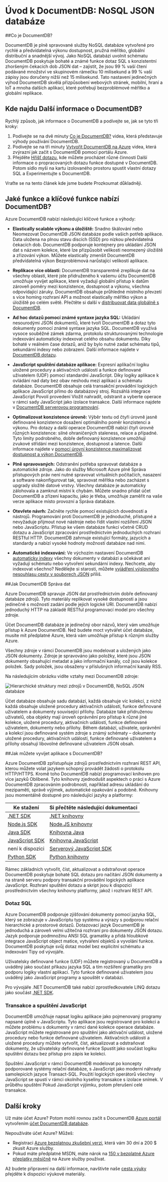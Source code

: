 <properties 
    pageTitle="Úvod k DocumentDB, databázi JSON | Microsoft Azure" 
    description="Informace o Azure DocumentDB databázi NoSQL JSON. Tento dokument databáze vytvořené pro velké dat, pružná škálovatelnost a dostupnost." 
    keywords="JSON databáze, dokument databáze"
    services="documentdb" 
    authors="mimig1" 
    manager="jhubbard" 
    editor="monicar" 
    documentationCenter=""/>

<tags 
    ms.service="documentdb" 
    ms.workload="data-services" 
    ms.tgt_pltfrm="na" 
    ms.devlang="na" 
    ms.topic="get-started-article" 
    ms.date="09/13/2016" 
    ms.author="mimig"/>

# <a name="introduction-to-documentdb-a-nosql-json-database"></a>Úvod k DocumentDB: NoSQL JSON databáze

##<a name="what-is-documentdb"></a>Co je DocumentDB?

DocumentDB je plně spravované služby NoSQL databáze vytvořené pro rychlé a předvídatelná výkonu dostupnost, pružná měřítko, globální distribuční a snadnější vývoj. Jako NoSQL databázi uvolnit schématu DocumentDB poskytuje bohaté a známé funkce dotaz SQL s konzistentní zhoršeným čekacích dob JSON dat – zajistit, že jsou 99 % vaší čtení podávané množství ve skupinovém rámečku 10 milisekund a 99 % vaší zápisy jsou doručeny nižší než 15 milisekund. Tato nastavení jedinečných výhod DocumentDB skvělá přizpůsobení webových stránek, mobilní, hraní a IoT a mnoha dalších aplikací, které potřebují bezproblémové měřítko a globální replikace.

## <a name="how-can-i-learn-about-documentdb"></a>Kde najdu Další informace o DocumentDB? 

Rychlý způsob, jak informace o DocumentDB a podívejte se, jak se tyto tři kroky: 

1. Podívejte se na dvě minuty [Co je DocumentDB?](https://azure.microsoft.com/documentation/videos/what-is-azure-documentdb/) videa, která představuje výhody používání DocumentDB.
2. Podívejte se na tři minuty [Vytvořit DocumentDB na Azure](https://azure.microsoft.com/documentation/videos/create-documentdb-on-azure/) videa, která zvýrazní jak začít s DocumentDB pomocí portálu Azure.
3. Přejděte [Hřišť dotazu](http://www.documentdb.com/sql/demo), kde můžete procházet různé činnosti Další informace o propracovaných dotazu funkce dostupné v DocumentDB. Potom sídlo myši na kartu izolovaného prostoru spustit vlastní dotazy SQL a Experimentujte s DocumentDB.

Vraťte se na tento článek kde jsme budete Prozkoumat důkladněji.  

## <a name="what-capabilities-and-key-features-does-documentdb-offer"></a>Jaké funkce a klíčové funkce nabízí DocumentDB?  

Azure DocumentDB nabízí následující klíčové funkce a výhody:

-   **Elastically scalable výkonu a úložiště:** Snadno škálování nebo Neomezovat DocumentDB JSON databáze podle vašich potřeb aplikace. Data uložena na plnou stavu discích (SSD) pro nízkou předvídatelná čekacích dob. DocumentDB podporuje kontejnery pro ukládání JSON dat s názvem kolekce, které lze přizpůsobit velikosti neomezený úložiště a zřizování výkon. Můžete elastically zmenšit DocumentDB předvídatelná výkon Bezproblémová narůstající velikostí aplikace. 

-   **Replikace více oblastí:** DocumentDB transparentně zreplikuje dat na všechny oblasti, které jste přidruženého k vašemu účtu DocumentDB umožňuje vyvíjet aplikace, které vyžadují globální přístup k datům zároveň poměry mezi konzistence, dostupnost a výkonu, všechna odpovídající záruky. DocumentDB obsahuje průhledné místního převzetí s více homing rozhraní API a možnost elastically měřítko výkon a úložiště po celém světě. Přečtěte si další v [distribuovat data globálně s DocumentDB](documentdb-distribute-data-globally.md).

-   **Ad hoc dotazů pomocí známé syntaxe jazyka SQL:** Ukládání nesourodými JSON dokumentů, které tvoří DocumentDB a dotaz tyto dokumenty pomocí známé syntaxe jazyka SQL. DocumentDB využívá vysoce souběžné zámek zdarma, protokolu strukturovanými technologie indexování automaticky indexovat celého obsahu dokumentu. Díky bohaté v reálném čase dotazů, aniž by bylo nutné zadat schématu tipů, sekundární indexy nebo zobrazení. Další informace najdete v [DocumentDB dotazu](documentdb-sql-query.md). 

-   **JavaScript spuštění databáze aplikace:** Expresní aplikační logiku uložené procedury a aktivačních událostí a funkce definované uživatelem (UDF) pomocí standardní JavaScript. Díky logiky aplikace k ovládání nad daty bez obav neshodu mezi aplikací a schématu databáze. DocumentDB obsahuje celá transakční provádění logických aplikace JavaScript přímo do databázový stroj. Rozsáhlá integrace JavaScript Povolí provedení Vložit nahradit, odstranit a vyberte operace v rámci sady JavaScript jako izolace transakce. Další informace najdete v [DocumentDB serverovou programování](documentdb-programming.md).

-   **Optimalizovat konzistence úrovně:** Výběr textu od čtyři úrovně jasně definované konzistence dosažení optimálního poměr konzistenci a výkonu. Pro dotazy a další operace DocumentDB nabízí čtyři úrovně různých konzistence: silné ohraničených staleness, relace a případné. Tyto limity podrobného, dobře definovaný konzistence umožňují zvukové střídání mezi konzistence, dostupnost a latence. Další informace najdete v [pomocí úrovní konzistence maximalizovat dostupnost a výkon DocumentDB](documentdb-consistency-levels.md).

-   **Plně spravovaných:** Odstranění potřeba spravovat databáze a automatické zdroje. Jako do služby Microsoft Azure plně Správa přístupových práv není nutné spravovat virtuálních počítačích, nasazení a software nakonfigurovat tak, spravovat měřítka nebo zacházet s upgrady složité datové vrstvy. Všechny databáze je automaticky zálohovala a zamknut místní k chybám. Můžete snadno přidat účet DocumentDB a zřízení kapacitu, jako je třeba, umožňuje zaměřit na vaše verze aplikace místo provozní a Správa databáze. 

-   **Otevřete návrh:** Začněte rychle pomocí existujících dovedností a nástrojů. Programování proti DocumentDB je jednoduché, přístupné a nevyžaduje přijmout nové nástroje nebo řídit vlastní rozšíření JSON nebo JavaScriptu. Přístup ke všem databáze funkcí včetně CRUD dotazu a JavaScript zpracování prostřednictvím jednoduchých rozhraní RESTful HTTP. DocumentDB zahrnuje existující formáty, jazycích a standardy a nabízí vysoké hodnoty možností databáze nad nimi.

-   **Automatické indexování:** Ve výchozím nastavení DocumentDB [automaticky indexy](documentdb-indexing.md) všechny dokumenty v databázi a očekávat ani vyžadují schématu nebo vytvoření sekundární indexy. Nechcete, aby indexovat všechno? Nedělejte si starosti, můžete [vyjádření výslovného nesouhlasu cesty v souborech JSON](documentdb-indexing-policies.md) příliš.

##<a name="data-management"></a>Jak DocumentDB Správa dat

Azure DocumentDB spravuje JSON dat prostřednictvím dobře definovaný databáze zdrojů. Tyto materiály replikovat vysoké dostupnosti a jsou jedinečně s možností zadání podle jejich logické URI. DocumentDB nabízí jednoduchý HTTP na základě RESTful programovací model pro všechny zdroje. 

Účet DocumentDB databáze je jedinečný obor názvů, který vám umožňuje přístup k Azure DocumentDB. Než budete moct vytvářet účet databáze, musíte mít předplatné Azure, která vám umožňuje přístup k různým služby Azure. 

Všechny zdroje v rámci DocumentDB jsou modelovat a uložených jako JSON dokumenty. Zdroje je spravováno jako položky, které jsou JSON dokumenty obsahující metadat a jako informační kanály, což jsou kolekce položek. Sady položek, jsou obsaženy v příslušných informační kanály RSS.

Na následujícím obrázku vidíte vztahy mezi DocumentDB zdroje:

![Hierarchické struktury mezi zdrojů v DocumentDB, NoSQL JSON databáze][1] 

Účet databáze obsahuje sadu databází, každá obsahuje víc kolekcí, z nichž každá obsahuje uložené procedury aktivačních událostí, funkce definované uživatelem a dokumenty související přílohy. Databáze také přidruženou uživatelů, oba objekty mají úroveň oprávnění pro přístup k různé jiné kolekce, uložené procedury, aktivačních událostí, funkce definované uživatelem, dokumenty nebo přílohy. Během databází, uživatele, oprávnění a kolekcí jsou definované systém zdroje s známý schématy – dokumenty uložené procedury, aktivačních událostí, funkce definované uživatelem a přílohy obsahují libovolné definované uživatelem JSON obsah.  

##<a name="develop"></a>Jak můžete vyvíjet aplikace s DocumentDB?

Azure DocumentDB zpřístupňuje zdrojů prostřednictvím rozhraní REST API, kterou můžete volat jazykem schopný provádět žádosti o protokolu HTTP/HTTPS. Kromě toho DocumentDB nabízí programovací knihoven pro více jazyků Oblíbené. Tyto knihovny zjednodušit aspektech o práci s Azure DocumentDB zpracováním podrobnosti, například adresu ukládání do mezipaměti, správě výjimek, automatické opakování a podobně. Knihovny jsou momentálně dostupné pro následující jazyky a platformy:  

Ke stažení | Si přečtěte následující dokumentaci
--- | ---
[.NET SDK](http://go.microsoft.com/fwlink/?LinkID=402989) | [.NET knihovny](https://msdn.microsoft.com/library/azure/dn948556.aspx)
[Node.js SDK](http://go.microsoft.com/fwlink/?LinkID=402990) | [Node.JS knihovny](http://azure.github.io/azure-documentdb-node/)
[Java SDK](http://go.microsoft.com/fwlink/?LinkID=402380) | [Knihovna Java](http://azure.github.io/azure-documentdb-java/)
[JavaScript SDK](http://go.microsoft.com/fwlink/?LinkID=402991) | [Knihovna JavaScript](http://azure.github.io/azure-documentdb-js/)
není k dispozici | [Serverový JavaScript SDK](http://azure.github.io/azure-documentdb-js-server/)
[Python SDK](https://pypi.python.org/pypi/pydocumentdb) | [Python knihovny](http://azure.github.io/azure-documentdb-python/)

Rámec základních vytvořit, číst, aktualizovat a odstraňovat operace DocumentDB poskytuje bohaté SQL dotazu pro načítání JSON dokumenty a na straně serveru podpory transakční provádění logických aplikace JavaScript. Rozhraní spuštění dotazu a skript jsou k dispozici prostřednictvím všechny knihovny platformy, jakož i rozhraní REST API. 

### <a name="sql-query"></a>Dotaz SQL
Azure DocumentDB podporuje zjišťování dokumenty pomocí jazyka SQL, který se zobrazuje v JavaScriptu typ systému a výrazy s podporou relační hierarchické a prostorové dotazů. Dotazovací jazyk DocumentDB je jednoduchá a zároveň velmi užitečná rozhraní pro dokumenty JSON dotazu. Jazyk podporuje podmnožinu ANSI SQL gramatiky a přidá hloubkové integrace JavaScript object matice, vytváření objektů a vyvolání funkce. DocumentDB poskytuje svůj dotaz model bez explicitní schématu a indexování Tipy od vývojáře.

Uživatelsky definované funkce (UDF) můžete registrovaný u DocumentDB a uváděný jako součást příkazu jazyka SQL a tím rozšíření gramatiky pro podporu logiky vlastní aplikaci. Tyto funkce definované uživatelem jsou uváděný jako JavaScript programy a spouštět v databázi. 

Pro vývojáře .NET DocumentDB také nabízí zprostředkovatele LINQ dotazu jako součást [.NET SDK](https://msdn.microsoft.com/library/azure/microsoft.azure.documents.linq.aspx). 

### <a name="transactions-and-javascript-execution"></a>Transakce a spuštění JavaScript
DocumentDB umožňuje napsat logiku aplikace jako pojmenovaný programy napsané úplně v JavaScriptu. Tyto aplikace jsou registrované pro kolekci a můžete problému s dokumenty v rámci dané kolekce operace databáze. JavaScript můžete registrované pro spuštění jako aktivační událost, uložené procedury nebo funkce definované uživatelem. Aktivačních událostí a uložené procedury můžete vytvořit, číst, aktualizovat a odstraňovat dokumenty, že uživatelsky definované funkce Spustit jako součást logiku spuštění dotazu bez přístup pro zápis ke kolekci.

Spuštění JavaScript v rámci DocumentDB modelovat po koncepty podporované systémy relační databáze, s JavaScript jako moderní náhrady samolepicích jazyce Transact-SQL. Použití logických operátorů všechny JavaScript se spustí v rámci okolního kyseliny transakce s izolace snímek. V průběhu spuštění Pokud JavaScript výjimku, potom přerušení celé transakce.

## <a name="next-steps"></a>Další kroky
Už máte účet Azure? Potom mohli rovnou začít s DocumentDB [Azure portál](https://portal.azure.com/#gallery/Microsoft.DocumentDB) vytvořením [účet DocumentDB databáze](documentdb-create-account.md).

Nepoužíváte účet Azure? Můžeš:

- Registraci [Azure bezplatnou zkušební verzi](https://azure.microsoft.com/free/), která vám 30 dní a 200 $ zkusit Azure služby. 
- Pokud máte předplatné MSDN, máte nárok na [150 v bezplatné Azure přeplatky měsíčně](https://azure.microsoft.com/pricing/member-offers/msdn-benefits-details/) na Azure služby používat. 

Až budete připravení na další informace, navštivte naše [cesta výuky](https://azure.microsoft.com/documentation/learning-paths/documentdb/) přejděte k dispozici výukové materiály. 


[1]: ./media/documentdb-introduction/json-database-resources1.png
 
